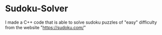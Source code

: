 # Sudoku-Solver
I made a C++ code that is able to solve sudoku puzzles of "easy" difficulty from the website "https://sudoku.com/"

